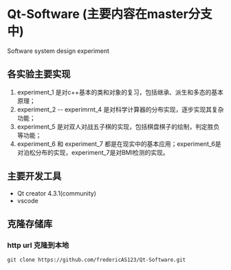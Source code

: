 # Qt-Software (主要内容在master分支中)
Software system design experiment
## 各实验主要实现
1. experiment_1 是对c++基本的类和对象的复习，包括继承、派生和多态的基本原理；
2. experiment_2 -- experimrnt_4 是对科学计算器的分布实现，逐步实现其复杂功能；
3. experiment_5 是对双人对战五子棋的实现，包括棋盘棋子的绘制，判定胜负等功能；
4. experiment_6 和 experiment_7 都是在现实中的基本应用；experiment_6是对泊松分布的实现，experiment_7是对BMI检测的实现。
## 主要开发工具
+ Qt creator 4.3.1(community)
+ vscode
## 克隆存储库
### http url 克隆到本地
```
git clone https://github.com/fredericAS123/Qt-Software.git
```



